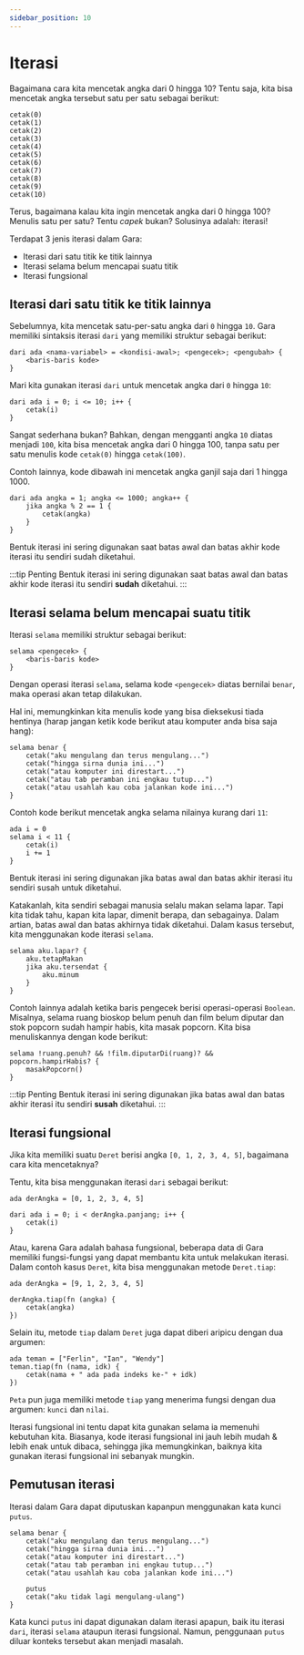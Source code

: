 ```yaml
---
sidebar_position: 10
---
```


# Iterasi

Bagaimana cara kita mencetak angka dari 0 hingga 10? Tentu saja, kita bisa mencetak angka tersebut satu per satu sebagai berikut:

```gara
cetak(0)
cetak(1)
cetak(2)
cetak(3)
cetak(4)
cetak(5)
cetak(6)
cetak(7)
cetak(8)
cetak(9)
cetak(10)
```

Terus, bagaimana kalau kita ingin mencetak angka dari 0 hingga 100? Menulis satu per satu? Tentu _capek_ bukan? Solusinya adalah: iterasi!

Terdapat 3 jenis iterasi dalam Gara:

- Iterasi dari satu titik ke titik lainnya
- Iterasi selama belum mencapai suatu titik
- Iterasi fungsional

## Iterasi dari satu titik ke titik lainnya

Sebelumnya, kita mencetak satu-per-satu angka dari `0` hingga `10`. Gara memiliki sintaksis iterasi `dari` yang memiliki struktur sebagai berikut:

```
dari ada <nama-variabel> = <kondisi-awal>; <pengecek>; <pengubah> {
    <baris-baris kode>
}
```

Mari kita gunakan iterasi `dari` untuk mencetak angka dari `0` hingga `10`:

```gara
dari ada i = 0; i <= 10; i++ {
    cetak(i)
}
```

Sangat sederhana bukan? Bahkan, dengan mengganti angka `10` diatas menjadi `100`, kita bisa mencetak angka dari 0 hingga 100, tanpa satu per satu menulis kode `cetak(0)` hingga `cetak(100)`.

Contoh lainnya, kode dibawah ini mencetak angka ganjil saja dari 1 hingga 1000.

```gara
dari ada angka = 1; angka <= 1000; angka++ {
    jika angka % 2 == 1 {
        cetak(angka)
    }
}
```

Bentuk iterasi ini sering digunakan saat batas awal dan batas akhir kode iterasi itu sendiri sudah diketahui.

:::tip Penting
Bentuk iterasi ini sering digunakan saat batas awal dan batas akhir kode iterasi itu sendiri **sudah** diketahui.
:::

## Iterasi selama belum mencapai suatu titik

Iterasi `selama` memiliki struktur sebagai berikut:

```
selama <pengecek> {
    <baris-baris kode>
}
```

Dengan operasi iterasi `selama`, selama kode `<pengecek>` diatas bernilai `benar`, maka operasi akan tetap dilakukan.

Hal ini, memungkinkan kita menulis kode yang bisa dieksekusi tiada hentinya (harap jangan ketik kode berikut atau komputer anda bisa saja hang):

```gara
selama benar {
    cetak("aku mengulang dan terus mengulang...")
    cetak("hingga sirna dunia ini...")
    cetak("atau komputer ini direstart...")
    cetak("atau tab peramban ini engkau tutup...")
    cetak("atau usahlah kau coba jalankan kode ini...")
}
```

Contoh kode berikut mencetak angka selama nilainya kurang dari `11`:

```gara
ada i = 0
selama i < 11 {
    cetak(i)
    i += 1
}
```

Bentuk iterasi ini sering digunakan jika batas awal dan batas akhir iterasi itu sendiri susah untuk diketahui.

Katakanlah, kita sendiri sebagai manusia selalu makan selama lapar. Tapi kita tidak tahu, kapan kita lapar, dimenit berapa, dan sebagainya. Dalam artian, batas awal dan batas akhirnya tidak diketahui. Dalam kasus tersebut, kita menggunakan kode iterasi `selama`.

```gara
selama aku.lapar? {
    aku.tetapMakan
    jika aku.tersendat {
        aku.minum
    }
}
```

Contoh lainnya adalah ketika baris pengecek berisi operasi-operasi `Boolean`. Misalnya, selama ruang bioskop belum penuh dan film belum diputar dan stok popcorn sudah hampir habis, kita masak popcorn. Kita bisa menuliskannya dengan kode berikut:

```gara
selama !ruang.penuh? && !film.diputarDi(ruang)? && popcorn.hampirHabis? {
    masakPopcorn()
}
```

:::tip Penting
Bentuk iterasi ini sering digunakan jika batas awal dan batas akhir iterasi itu sendiri **susah** diketahui.
:::

## Iterasi fungsional

Jika kita memiliki suatu `Deret` berisi angka `[0, 1, 2, 3, 4, 5]`, bagaimana cara kita mencetaknya?

Tentu, kita bisa menggunakan iterasi `dari` sebagai berikut:

```gara
ada derAngka = [0, 1, 2, 3, 4, 5]

dari ada i = 0; i < derAngka.panjang; i++ {
    cetak(i)
}
```

Atau, karena Gara adalah bahasa fungsional, beberapa data di Gara memiliki fungsi-fungsi yang dapat membantu kita untuk melakukan iterasi. Dalam contoh kasus `Deret`, kita bisa menggunakan metode `Deret.tiap`:

```gara
ada derAngka = [9, 1, 2, 3, 4, 5]

derAngka.tiap(fn (angka) {
    cetak(angka)
})
```

Selain itu, metode `tiap` dalam `Deret` juga dapat diberi aripicu dengan dua argumen:

```gara
ada teman = ["Ferlin", "Ian", "Wendy"]
teman.tiap(fn (nama, idk) {
    cetak(nama + " ada pada indeks ke-" + idk)
})
```

`Peta` pun juga memiliki metode `tiap` yang menerima fungsi dengan dua argumen: `kunci` dan `nilai`.

Iterasi fungsional ini tentu dapat kita gunakan selama ia memenuhi kebutuhan kita. Biasanya, kode iterasi fungsional ini jauh lebih mudah & lebih enak untuk dibaca, sehingga jika memungkinkan, baiknya kita gunakan iterasi fungsional ini sebanyak mungkin.

## Pemutusan iterasi

Iterasi dalam Gara dapat diputuskan kapanpun menggunakan kata kunci `putus`.

```gara
selama benar {
    cetak("aku mengulang dan terus mengulang...")
    cetak("hingga sirna dunia ini...")
    cetak("atau komputer ini direstart...")
    cetak("atau tab peramban ini engkau tutup...")
    cetak("atau usahlah kau coba jalankan kode ini...")

    putus
    cetak("aku tidak lagi mengulang-ulang")
}
```

Kata kunci `putus` ini dapat digunakan dalam iterasi apapun, baik itu iterasi `dari`, iterasi `selama` ataupun iterasi fungsional. Namun, penggunaan `putus` diluar konteks tersebut akan menjadi masalah.
